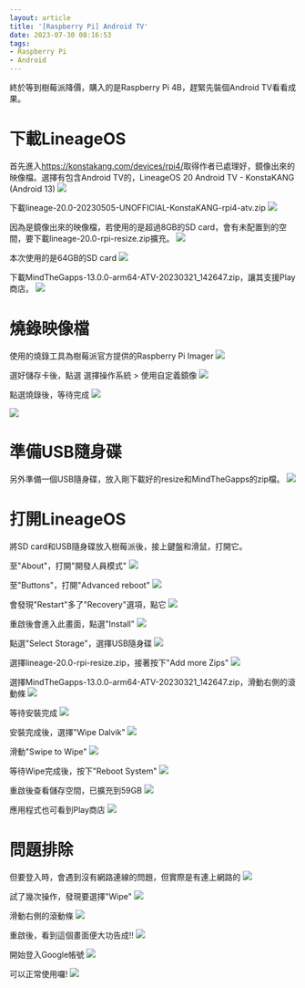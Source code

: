 ```yaml
---
layout: article
title: '[Raspberry Pi] Android TV'
date: 2023-07-30 08:16:53
tags:
- Raspberry Pi
- Android
---
```

終於等到樹莓派降價，購入的是Raspberry Pi 4B，趕緊先裝個Android TV看看成果。
<!--more-->

# 下載LineageOS

首先進入<https://konstakang.com/devices/rpi4/>取得作者已處理好，鏡像出來的映像檔。選擇有包含Android TV的，LineageOS 20 Android TV - KonstaKANG (Android 13)
![](/assets/lineageOS_20.png)

下載lineage-20.0-20230505-UNOFFICIAL-KonstaKANG-rpi4-atv.zip
![](/assets/lineageOS_20_2.png)

因為是鏡像出來的映像檔，若使用的是超過8GB的SD card，會有未配置到的空間，要下載lineage-20.0-rpi-resize.zip擴充。
![](/assets/lineageOS_20_resize.png)

本次使用的是64GB的SD card
![](/assets/lineageOS_sdcard_space.png)

下載MindTheGapps-13.0.0-arm64-ATV-20230321_142647.zip，讓其支援Play商店。
![](/assets/lineageOS_20_google_play.png)

# 燒錄映像檔

使用的燒錄工具為樹莓派官方提供的Raspberry Pi Imager
![](/assets/rpi_imager.png)

選好儲存卡後，點選 選擇操作系統 > 使用自定義鏡像
![](/assets/rpi_imager_custom.png)

點選燒錄後，等待完成
![](/assets/rpi_imager_burn.png)

![](/assets/rpi_imager_finish.png)

# 準備USB隨身碟

另外準備一個USB隨身碟，放入剛下載好的resize和MindTheGapps的zip檔。
![](/assets/lineageOS_usb.png)

# 打開LineageOS

將SD card和USB隨身碟放入樹莓派後，接上鍵盤和滑鼠，打開它。

至"About"，打開"開發人員模式"
![](/assets/lineageOS_1.png)

至"Buttons"，打開"Advanced reboot"
![](/assets/lineageOS_2.png)

會發現"Restart"多了"Recovery"選項，點它
![](/assets/lineageOS_3.png)

重啟後會進入此畫面，點選"Install"
![](/assets/lineageOS_4.png)

點選"Select Storage"，選擇USB隨身碟
![](/assets/lineageOS_5.png)

選擇lineage-20.0-rpi-resize.zip，接著按下"Add more Zips"
![](/assets/lineageOS_6.png)

選擇MindTheGapps-13.0.0-arm64-ATV-20230321_142647.zip，滑動右側的滾動條
![](/assets/lineageOS_7.png)

等待安裝完成
![](/assets/lineageOS_8.png)

安裝完成後，選擇"Wipe Dalvik"
![](/assets/lineageOS_9.png)

滑動"Swipe to Wipe"
![](/assets/lineageOS_10.png)

等待Wipe完成後，按下"Reboot System"
![](/assets/lineageOS_11.png)

重啟後查看儲存空間，已擴充到59GB
![](/assets/lineageOS_12.png)

應用程式也可看到Play商店
![](/assets/lineageOS_13.png)

# 問題排除

但要登入時，會遇到沒有網路連線的問題，但實際是有連上網路的
![](/assets/lineageOS_14.png)

試了幾次操作，發現要選擇"Wipe"
![](/assets/lineageOS_4.png)

滑動右側的滾動條
![](/assets/lineageOS_15.png)

重啟後，看到這個畫面便大功告成!!
![](/assets/lineageOS_16.png)

開始登入Google帳號
![](/assets/lineageOS_17.png)

可以正常使用囉!
![](/assets/lineageOS_18.png)